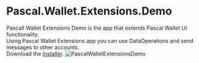 # Pascal.Wallet.Extensions.Demo

Pascall Wallet Extensions Demo is the app that extends Pascal Wallet UI functionality.  
Using Pascal Wallet Extensions app you can use DataOperations and send messages to other accounts.  
Download the [Installer](https://pascaldemo.blob.core.windows.net/pascal/Publish.htm).
![PascalWalletExtensionsDemo](https://user-images.githubusercontent.com/801104/114567739-3096d080-9c7c-11eb-89da-0a0bc9bcdd01.png)
